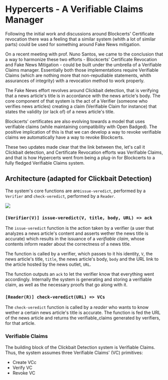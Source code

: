 # Hypercerts - A Verifiable Claims Manager

Following the initial work and discussions around Blockcerts' Certificate revocation there was a feeling that a similar system (whith a lot of similar parts) could be used for something around Fake News mitigation.

On a recent meeting with prof. Nuno Santos, we came to the conclusion that a way to harmonize these two efforts - Blockcerts' Certificate Revocation and Fake News Mitigation - could be built under the umbrella of a Verifiable Claims manager. Essentially both those implementations require Verifiable Claims (which are nothing more that non-repudiable statements, whith assurances of integrity) with a revocation method to work properly. 

The Fake News effort revolves around Clickbait detection, that is verifying that a news article's title is in accordance with the news article's body. The core component of that system is the act of a Verifier (someone who verifies news articles) creating a claim (Verifiable Claim for instance) that states the validity (or lack of) of a news article's title.

Blockcerts' certificates are also evolving towards a model that uses verifiable claims (while maintaining compatibility with Open Badged). The positive implication of this is that we can develop a way to revoke verifiable claims we automatically have a way to revoke Blockcerts.

These two updates made clear that the link between the, let's call it Clickbait detection, and Certificate Revocation efforts was Verifiable Claims, and that is how Hypercerts went from being a plug-in for Blockcerts to a fully fledged Verifiable Claims system.



## Architecture (adapted for Clickbait Detection)
The system's core functions are are`issue-veredict`, performed by a `Verifier` and `check-veredict`, performed by a `Reader`.

![](https://user-images.githubusercontent.com/10178757/31737171-90c43148-b43e-11e7-9f38-32cf7c25b822.jpg)

### `[Verifier(V)] issue-veredict(V, title, body, URL) => ack`

The `issue-veredict` function is the action taken by a verifier (a user that analyzes a news article's content and asserts wether the news title is accurate) which results in the issuance of a _verifiable claim_, whose contents inform reader about the correctness of a news title.

The function is called by a verifier, which passes to it his identity, `V`, the news article's title, `title`, the news article's body, `body` and the URL link to the article hosted by the news outlet, `URL`.

The function outputs an `ack` to let the verifier know that everything went accordingly. Internally the system is generating and storing a verifiable claim, as well as the necessary proofs that go along with it.

### `[Reader(R)] check-veredict(URL) => VCs`

The `check-veredict` function is called by a _reader_ who wants to know wether a certain news article's title is accurate. The function is fed the URL of the news article and returns the verifiable_claims generated by verifiers, for that article.

### Verifiable Claims

The building block of the Clickbait Detection system is Verifiable Claims.
Thus, the system assumes three Verifiable Claims' (VC) primitives:
- Create VCc
- Verify VC
- Revoke VC
